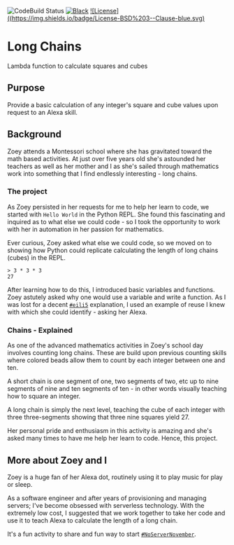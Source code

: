 ![CodeBuild Status](https://codebuild.us-east-1.amazonaws.com/badges?uuid=eyJlbmNyeXB0ZWREYXRhIjoiR0dzU2FCZnVEOERmNUpNSERrb0VJcTQ4Nm45WHBNMkRTeHp0RTZqcFZ2YkZ4SEY1VjNIdStiL2xCczRzZTB3YjBHeXRjVWJnVGlESXFMMG1XclNXNVo4PSIsIml2UGFyYW1ldGVyU3BlYyI6IjYyTkl3bDUrNHFKZytVS2giLCJtYXRlcmlhbFNldFNlcmlhbCI6MX0%3D&branch=master)
[![Black](https://img.shields.io/badge/code%20style-black-000000.svg?style=flat-square)](https://img.shields.io/badge/code%20style-black-000000.svg)
[![License]((https://img.shields.io/badge/License-BSD%203--Clause-blue.svg)](./LICENSE)

# Long Chains

Lambda function to calculate squares and cubes

## Purpose

Provide a basic calculation of any integer's square and cube values upon request to an Alexa skill.

## Background

Zoey attends a Montessori school where she has gravitated toward the math based activities. At just over five years old she's astounded her teachers as well as her mother and I as she's sailed through mathematics work into something that I find endlessly interesting - long chains.

### The project

As Zoey persisted in her requests for me to help her learn to code, we started with `Hello World` in the Python REPL. She found this fascinating and inquired as to what else we could code - so I took the opportunity to work with her in automation in her passion for mathematics.

Ever curious, Zoey asked what else we could code, so we moved on to showing how Python could replicate calculating the length of long chains (cubes) in the REPL.

```
> 3 * 3 * 3
27
```

After learning how to do this, I introduced basic variables and functions. Zoey astutely asked why one would use a variable and write a function. As I was lost for a decent [`#eili5`](https://www.reddit.com/r/explainlikeimfive/) explanation, I used an example of reuse I knew with which she could identify - asking her Alexa.

### Chains - Explained

As one of the advanced mathematics activities in Zoey's school day involves counting long chains. These are build upon previous counting skills where colored beads allow them to count by each integer between one and ten.

A short chain is one segment of one, two segments of two, etc up to nine segments of nine and ten segments of ten - in other words visually teaching how to square an integer.

A long chain is simply the next level, teaching the cube of each integer with three three-segments showing that three nine squares yield 27.

Her personal pride and enthusiasm in this activity is amazing and she's asked many times to have me help her learn to code. Hence, this project.

## More about Zoey and I

Zoey is a huge fan of her Alexa dot, routinely using it to play music for play or sleep.

As a software engineer and after years of provisioning and managing servers; I've become obsessed with serverless technology. With the extremely low cost, I suggested that we work together to take her code and use it to teach Alexa to calculate the length of a long chain.

It's a fun activity to share and fun way to start [`#NoServerNovember`](https://twitter.com/hashtag/NoServerNovember).
